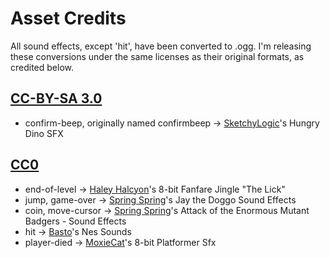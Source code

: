 # Asset Credits
All sound effects, except 'hit', have been converted to .ogg. I'm releasing these conversions under the same licenses
as their original formats, as credited below.
## [CC-BY-SA 3.0](https://creativecommons.org/licenses/by-sa/3.0/)
* confirm-beep, originally named confirmbeep -> [SketchyLogic](https://opengameart.org/content/hungry-dino-9-chiptune-tracks-10-sfx)'s Hungry Dino SFX
## [CC0](https://creativecommons.org/publicdomain/zero/1.0/)
* end-of-level -> [Haley Halcyon](https://opengameart.org/content/8bit-fanfare-jingle-the-lick)'s 8-bit Fanfare Jingle "The Lick"
* jump, game-over -> [Spring Spring](https://opengameart.org/content/jay-the-doggo-sound-effects)'s Jay the Doggo Sound Effects
* coin, move-cursor -> [Spring Spring](https://opengameart.org/content/attack-of-the-enormous-mutant-badgers-sound-effects)'s Attack of the Enormous Mutant Badgers - Sound Effects
* hit -> [Basto](https://opengameart.org/content/nes-sounds)'s Nes Sounds
* player-died -> [MoxieCat](https://opengameart.org/content/8-bit-platformer-sfx-0)'s 8-bit Platformer Sfx

